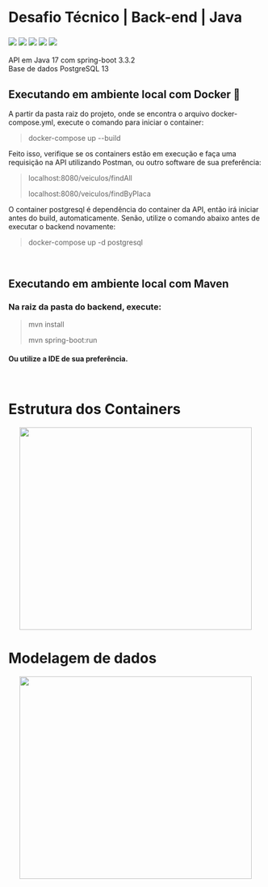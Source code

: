 # Desafio Técnico | Back-end | Java

<h3>
<img src="https://img.shields.io/badge/Java-ED8B00?style=for-the-badge&logo=java&logoColor=white"/>
<img src="https://img.shields.io/badge/Spring_Boot-F2F4F9?style=for-the-badge&logo=spring-boot"/>
<img src="https://img.shields.io/badge/apache_maven-C71A36?style=for-the-badge&logo=apachemaven&logoColor=white"/>
<img src="https://img.shields.io/badge/PostgeSQL-003545?style=for-the-badge&logo=postgre&logoColor=white"/>
<img src="https://img.shields.io/badge/Docker-2CA5E0?style=for-the-badge&logo=docker&logoColor=white"/>
</h3>

API em Java 17 com spring-boot 3.3.2</br>
Base de dados PostgreSQL 13
</br>

## Executando em ambiente local com Docker 🐋
A partir da pasta raiz do projeto, onde se encontra o arquivo docker-compose.yml, execute o comando para iniciar o container:
> docker-compose up --build
>

Feito isso, verifique se os containers estão em execução e faça uma requisição na API utilizando Postman, ou outro software de sua preferência:
> localhost:8080/veiculos/findAll
>
> localhost:8080/veiculos/findByPlaca
>

O container postgresql é dependência do container da API, então irá iniciar antes do build, automaticamente.
Senão, utilize o comando abaixo antes de executar o backend novamente:
> docker-compose up -d postgresql
>

</br>

## Executando em ambiente local com Maven
### Na raiz da pasta do backend, execute:
> mvn install
>
> mvn spring-boot:run 
> 

#### Ou utilize a IDE de sua preferência.

</br>

# Estrutura dos Containers

<p align="center">
  <img width="460" height="400" src="frontend/src/assets/docker.png">
</p>

# Modelagem de dados

<p align="center">
  <img width="460" height="400" src="frontend/src/assets/docker.png">
</p>
